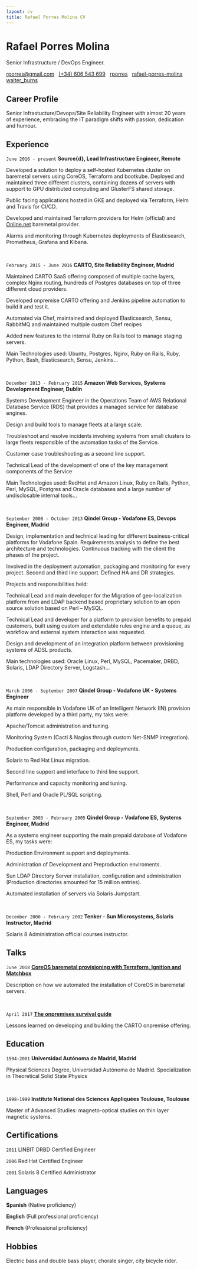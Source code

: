 ```yaml
---
layout: cv
title: Rafael Porres Molina CV
---
```

# Rafael Porres Molina

Senior Infrastructure / DevOps Engineer.

<div id="webaddress">
  <a href="mailto:rporres@gmail.com"><i class="fas fa-envelope"></i> rporres@gmail.com</a> &nbsp;
  <a href="tel:+34606543699"><i class="fas fa-phone-square"></i> (+34) 606 543 699</a> &nbsp;
  <a href="https://github.com/rporres"><i class="fab fa-github"></i> rporres</a> &nbsp;
  <a href="https://www.linkedin.com/in/rafael-porres-molina/"><i class="fab fa-linkedin"></i> rafael-porres-molina</a> &nbsp;
  <a href="https://twitter.com/walter_burns"><i class="fab fa-twitter"></i> walter_burns</a>
</div>

## Career Profile

Senior Infrastucture/Devops/Site Reliability Engineer with almost 20 years of experience, embracing the IT paradigm shifts with passion, dedication and humour.

## Experience
`June 2016 - present`
**Source{d}, Lead Infrastructure Engineer, Remote**

Developed a solution to deploy a self-hosted Kubernetes cluster on baremetal servers using CoreOS, Terraform and bootkube. Deployed and maintained three different clusters, containing dozens of servers with support to GPU distributed computing and GlusterFS shared storage.

Public facing applications hosted in GKE and deployed via Terraform, Helm and Travis for CI/CD.

Developed and maintained Terraform providers for Helm (official) and [Online.net](https://www.online.net/en) baremetal provider.

Alarms and monitoring through Kubernetes deployments of Elasticsearch, Prometheus, Grafana and Kibana.

<br/>

`February 2015 - June 2016`
**CARTO, Site Reliability Engineer, Madrid**

Maintained CARTO SaaS offering composed of multiple cache layers, complex Nginx routing, hundreds of Postgres databases on top of three different cloud providers.

Developed onpremise CARTO offering and Jenkins pipeline automation to build it and test it.

Automated via Chef, maintained and deployed Elasticsearch, Sensu, RabbitMQ and maintained multiple custom Chef recipes

Added new features to the internal Ruby on Rails tool to manage staging servers.

Main Technologies used: Ubuntu, Postgres, Nginx, Ruby on Rails, Ruby, Python, Bash, Elasticsearch, Sensu, Jenkins...

<br/>

`December 2013 - February 2015`
**Amazon Web Services, Systems Development Engineer, Dublin**

Systems Development Engineer in the Operations Team of AWS Relational Database Service (RDS) that provides a managed service for database engines.

Design and build tools to manage fleets at a large scale.

Troubleshoot and resolve incidents involving systems from small clusters to large fleets responsible of the automation tasks of the Service.

Customer case troubleshooting as a second line support.

Technical Lead of the development of one of the key management components of the Service

Main Technologies used: RedHat and Amazon Linux, Ruby on Rails, Python, Perl, MySQL, Postgres and Oracle databases and a large number of undisclosable internal tools...

<br/>

`September 2008 - October 2013`
**Qindel Group - Vodafone ES, Devops Engineer, Madrid**

Design, implementation and technical leading for different business-critical platforms for Vodafone Spain. Requirements analysis to define the best architecture and technologies. Continuous tracking with the client the phases of the project.

Involved in the deployment automation, packaging and monitoring for every project. Second and third line support. Defined HA and DR strategies.

Projects and responsibilities held:

Technical Lead and main developer for the Migration of geo-localization platform from and LDAP backend based proprietary solution to an open source solution based on  Perl – MySQL.

Technical Lead and developer for a platform to provision benefits to prepaid customers, built using custom and extendable rules engine and a queue, as workflow and external system interaction was requested.

Design and development of an integration platform between provisioning systems of ADSL products.

Main technologies used: Oracle Linux, Perl, MySQL, Pacemaker, DRBD, Solaris, LDAP Directory Server, Logstash...

<br/>

`March 2006 - September 2007`
**Qindel Group - Vodafone UK - Systems Engineer**

As main responsible in Vodafone UK  of an Intelligent Network (IN) provision platform developed by a third party, my taks were:

Apache/Tomcat administration and tuning.

Monitoring System (Cacti & Nagios through custom Net-SNMP integration).

Production configuration, packaging and deployments.

Solaris to Red Hat Linux migration.

Second line support and interface to third line support.

Performance and capacity monitoring and tuning.

Shell, Perl and Oracle PL/SQL scripting.

<br/>

`September 2003 - February 2005`
**Qindel Group - Vodafone ES, Systems Engineer, Madrid**

As a systems engineer supporting the main prepaid database of Vodafone ES, my tasks were:

Production Environment support and deployments.

Administration of Development and Preproduction enviroments.

Sun LDAP Directory Server installation, configuration and administration (Production directories amounted for 15 million entries).

Automated installation of servers via Solaris Jumpstart.

<br/>

`December 2000 - February 2002`
**Tenker - Sun Microsystems, Solaris Instructor, Madrid**

Solaris 8 Administration official courses instructor.

## Talks

`June 2018`
[**CoreOS baremetal provisioning with Terraform, Ignition and Matchbox**](https://www.youtube.com/watch?v=c3NMv2NHP8M)

Description on how we automated the installation of CoreOS in baremetal servers.

<br/>

`April 2017`
[**The onpremises survival guide**](https://www.meetup.com/es-ES/madscalability/events/238902239/)

Lessons learned on developing and building the CARTO onpremise offering.


## Education

`1994-2001`
**Universidad Autónoma de Madrid, Madrid**

Physical Sciences Degree, Universidad Autónoma de Madrid. Specialization in Theoretical Solid State Physics

<br/>

`1998-1999`
**Institute National des Sciences Appliquées Toulouse, Toulouse**

Master of Advanced Studies: magneto-optical studies on thin layer magnetic systems.

## Certifications

`2011`
LINBIT DRBD Certified Engineer

`2006`
Red Hat Certified Engineer

`2001`
Solaris 8 Certified Administrator

## Languages

**Spanish** (Native proficiency)

**English** (Full professional proficiency)

**French** (Professional proficiency)


## Hobbies

Electric bass and double bass player, chorale singer, city bicycle rider.

<!-- ### Footer

Last updated: November 2019 -->
